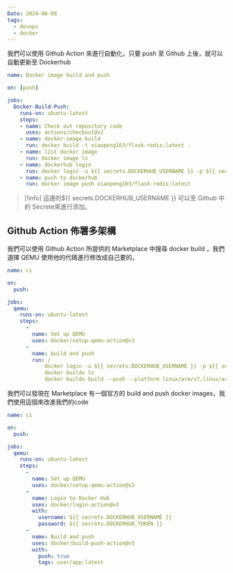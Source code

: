 ```yaml
---
Date: 2024-06-08
tags:
  - devops
  - docker
---
```

我們可以使用 Github Action 來進行自動化，只要 push 至 Github 上後，就可以自動更新至 Dockerhub
```yml
name: Docker image build and push

on: [push]

jobs:
  Docker-Build-Push:
    runs-on: ubuntu-latest
    steps:
    - name: Check out repository code
      uses: actions/checkout@v2
    - name: docker-image build
      run: docker build -t xiaopeng163/flask-redis:latest .
    - name: list docker image
      run: docker image ls
    - name: dockerhub login
      run: docker login -u ${{ secrets.DOCKERHUB_USERNAME }} -p ${{ secrets.DOCKERHUB_PASSWORD }}
    - name: push to dockerhub
      run: docker image push xiaopeng163/flask-redis:latest

```
>[!info]
>這邊的${{ secrets.DOCKERHUB_USERNAME }} 可以至 Github 中的 Secrete來進行添加。

## Github Action 佈署多架構
我們可以使用 Github Action 所提供的 Marketplace 中搜尋 docker build ，我們選擇 QEMU 使用他的代碼進行修改成自己要的。
```yml
name: ci

on:
  push:

jobs:
  qemu:
    runs-on: ubuntu-latest
    steps:
      -
        name: Set up QEMU
        uses: docker/setup-qemu-action@v3
	  -
		name: build and push
		run: /
			docker login -u ${{ secrets.DOCKERHUB_USERNAME }} -p ${{ secrets.DOCKERHUB_PASSWORD }}
			docker buildx ls
			docker buildx build --push --platform linux/arm/v7,linux/arm64/v8,linux/amd64 -t xiaopeng123/flask-redis:latest
```

我們可以發現在 Marketplace 有一個官方的 build and push docker images，我們使用這個來改進我們的code
```yml
name: ci

on:
  push:

jobs:
  qemu:
    runs-on: ubuntu-latest
    steps:
      -
        name: Set up QEMU
        uses: docker/setup-qemu-action@v3
      -
        name: Login to Docker Hub
        uses: docker/login-action@v3
        with:
          username: ${{ secrets.DOCKERHUB_USERNAME }}
          password: ${{ secrets.DOCKERHUB_TOKEN }}
      -
        name: Build and push
        uses: docker/build-push-action@v5
        with:
          push: true
          tags: user/app:latest
```
